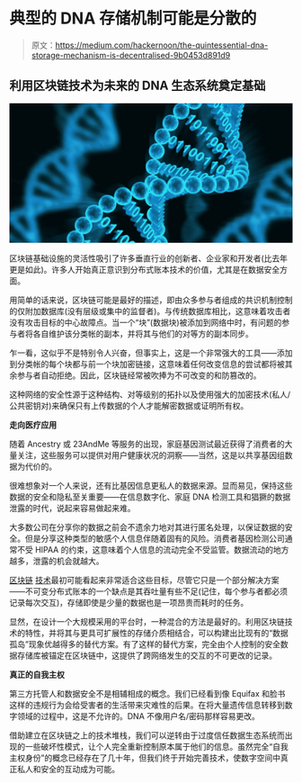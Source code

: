 # 典型的 DNA 存储机制可能是分散的

> 原文：<https://medium.com/hackernoon/the-quintessential-dna-storage-mechanism-is-decentralised-9b0453d891d9>

## 利用区块链技术为未来的 DNA 生态系统奠定基础

![](img/5d6ed7dfa6e7f5ba4306e9f6fcf4cb1c.png)

区块链基础设施的灵活性吸引了许多垂直行业的创新者、企业家和开发者(比去年更是如此)。许多人开始真正意识到分布式账本技术的价值，尤其是在数据安全方面。

用简单的话来说，区块链可能是最好的描述，即由众多参与者组成的共识机制控制的仅附加数据库(没有层级或集中的监督者)。与传统数据库相比，这意味着攻击者没有攻击目标的中心故障点。当一个“块”(数据块)被添加到网络中时，有问题的参与者将各自维护该分类帐的副本，并将其与他们的对等方的副本同步。

乍一看，这似乎不是特别令人兴奋，但事实上，这是一个非常强大的工具——添加到分类帐的每个块都与前一个块加密链接，这意味着任何改变信息的尝试都将被其余参与者自动拒绝。因此，区块链经常被吹捧为不可改变的和防篡改的。

这种网络的安全性源于这种结构、对等级别的拓扑以及使用强大的加密技术(私人/公共密钥对)来确保只有上传数据的个人才能解密数据或证明所有权。

**走向医疗应用**

随着 Ancestry 或 23AndMe 等服务的出现，家庭基因测试最近获得了消费者的大量关注，这些服务可以提供对用户健康状况的洞察——当然，这是以共享基因组数据为代价的。

很难想象对一个人来说，还有比基因信息更私人的数据来源。显而易见，保持这些数据的安全和隐私至关重要——在信息数字化、家庭 DNA 检测工具和猖獗的数据泄露的时代，说起来容易做起来难。

大多数公司在分享你的数据之前会不遗余力地对其进行匿名处理，以保证数据的安全。但是分享这种类型的敏感个人信息伴随着固有的风险。消费者基因检测公司通常不受 HIPAA 的约束，这意味着个人信息的流动完全不受监管。数据流动的地方越多，泄露的机会就越大。

[区块链](https://hackernoon.com/tagged/blockchain) [技术](https://hackernoon.com/tagged/technology)最初可能看起来非常适合这些目标，尽管它只是一个部分解决方案——不可变分布式账本的一个缺点是其吞吐量有些不足(记住，每个参与者都必须记录每次交互)，存储即使是少量的数据也是一项昂贵而耗时的任务。

显然，在设计一个大规模采用的平台时，一种混合的方法是最好的。利用区块链技术的特性，并将其与更具可扩展性的存储介质相结合，可以构建出比现有的“数据孤岛”现象优越得多的替代方案。有了这样的替代方案，完全由个人控制的安全数据存储库被锚定在区块链中，这提供了跨网络发生的交互的不可更改的记录。

**真正的自我主权**

第三方托管人和数据安全不是相辅相成的概念。我们已经看到像 Equifax 和脸书这样的违规行为会给受害者的生活带来灾难性的后果。在将大量遗传信息转移到数字领域的过程中，这是不允许的。DNA 不像用户名/密码那样容易更改。

借助建立在区块链之上的技术堆栈，我们可以逆转由于过度信任数据生态系统而出现的一些破坏性模式，让个人完全重新控制原本属于他们的信息。虽然完全“自我主权身份”的概念已经存在了几十年，但我们终于开始完善技术，使数字空间中真正私人和安全的互动成为可能。